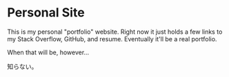 # Personal Site

This is my personal "portfolio" website. Right now it just holds a few links to
my Stack Overflow, GitHub, and resume. Eventually it'll be a real portfolio.

When that will be, however&hellip;

知らない。